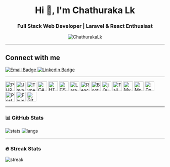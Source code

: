 <h1 align="center">Hi 👋, I'm Chathuraka Lk</h1>
<h3 align="center">Full Stack Web Developer | Laravel & React Enthusiast</h3>

<p align="center">
  <img src="https://komarev.com/ghpvc/?username=ChathurakaLk&label=Profile%20views&color=0e75b6&style=flat" alt="ChathurakaLk" />
</p>

---

## Connect with me

<p align="left">
  <a href="mailto:chathurakasandaruwan99@gmail.com" target="_blank">
    <img src="https://img.shields.io/badge/Email-D14836?style=for-the-badge&logo=gmail&logoColor=white" alt="Email Badge"/>
  </a>
  <a href="https://www.linkedin.com/in/chathuraka-lk" target="_blank">
    <img src="https://img.shields.io/badge/LinkedIn-Connect-blue?style=for-the-badge&logo=linkedin" alt="LinkedIn Badge"/>
  </a>
</p>

---

<p align="left">
  <!-- Programming Languages -->
  <img src="https://cdn.jsdelivr.net/gh/devicons/devicon/icons/php/php-original.svg" height="30" alt="PHP"/>
  <img src="https://cdn.jsdelivr.net/gh/devicons/devicon/icons/javascript/javascript-original.svg" height="30" alt="JavaScript"/>
  <img src="https://cdn.jsdelivr.net/gh/devicons/devicon/icons/typescript/typescript-original.svg" height="30" alt="TypeScript"/>
  <img src="https://cdn.jsdelivr.net/gh/devicons/devicon/icons/csharp/csharp-original.svg" height="30" alt="C#"/>
  <img src="https://cdn.jsdelivr.net/gh/devicons/devicon/icons/html5/html5-original.svg" height="30" alt="HTML5"/>
  <img src="https://cdn.jsdelivr.net/gh/devicons/devicon/icons/css3/css3-original.svg" height="30" alt="CSS3"/>

  <!-- Frameworks & Libraries -->
  <img src="https://cdn.jsdelivr.net/gh/devicons/devicon/icons/laravel/laravel-plain.svg" height="30" alt="Laravel"/>
  <img src="https://cdn.jsdelivr.net/gh/devicons/devicon/icons/react/react-original.svg" height="30" alt="React"/>
  <img src="https://cdn.jsdelivr.net/gh/devicons/devicon/icons/bootstrap/bootstrap-original.svg" height="30" alt="Bootstrap"/>
  <img src="https://cdn.jsdelivr.net/gh/devicons/devicon/icons/jquery/jquery-original.svg" height="30" alt="jQuery"/>
  <img src="https://www.vectorlogo.zone/logos/tailwindcss/tailwindcss-icon.svg" height="30" alt="Tailwind CSS"/>

  <!-- Databases -->
  <img src="https://cdn.jsdelivr.net/gh/devicons/devicon/icons/mysql/mysql-original.svg" height="30" alt="MySQL"/>
  <img src="https://cdn.jsdelivr.net/gh/devicons/devicon/icons/mongodb/mongodb-original.svg" height="30" alt="MongoDB"/>

  <!-- Tools -->
  <img src="https://cdn.jsdelivr.net/gh/devicons/devicon/icons/docker/docker-original.svg" height="30" alt="Docker"/>
  <img src="https://www.vectorlogo.zone/logos/getpostman/getpostman-icon.svg" height="30" alt="Postman"/>
  <img src="https://www.vectorlogo.zone/logos/figma/figma-icon.svg" height="30" alt="Figma"/>
  <img src="https://cdn.jsdelivr.net/gh/devicons/devicon/icons/git/git-original.svg" height="30" alt="Git"/>
</p>

---

### 📊 GitHub Stats

<p align="left">
  <img src="https://github-readme-stats.vercel.app/api?username=ChathurakaLk&show_icons=true&theme=radical" alt="stats" />
  <img src="https://github-readme-stats.vercel.app/api/top-langs/?username=ChathurakaLk&layout=compact&theme=radical" alt="langs" />
</p>

---

### 🔥 Streak Stats

<p align="left">
  <img src="https://github-readme-streak-stats.herokuapp.com/?user=ChathurakaLk&theme=radical" alt="streak" />
</p>

